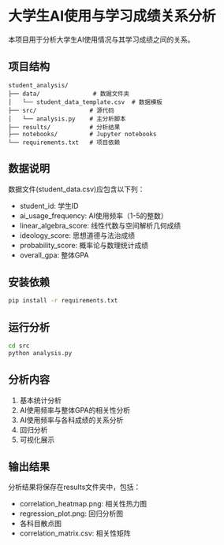 # 大学生AI使用与学习成绩关系分析

本项目用于分析大学生AI使用情况与其学习成绩之间的关系。

## 项目结构
```
student_analysis/
├── data/               # 数据文件夹
│   └── student_data_template.csv  # 数据模板
├── src/               # 源代码
│   └── analysis.py    # 主分析脚本
├── results/           # 分析结果
├── notebooks/         # Jupyter notebooks
└── requirements.txt   # 项目依赖
```

## 数据说明
数据文件(student_data.csv)应包含以下列：
- student_id: 学生ID
- ai_usage_frequency: AI使用频率（1-5的整数）
- linear_algebra_score: 线性代数与空间解析几何成绩
- ideology_score: 思想道德与法治成绩
- probability_score: 概率论与数理统计成绩
- overall_gpa: 整体GPA

## 安装依赖
```bash
pip install -r requirements.txt
```

## 运行分析
```bash
cd src
python analysis.py
```

## 分析内容
1. 基本统计分析
2. AI使用频率与整体GPA的相关性分析
3. AI使用频率与各科成绩的关系分析
4. 回归分析
5. 可视化展示

## 输出结果
分析结果将保存在results文件夹中，包括：
- correlation_heatmap.png: 相关性热力图
- regression_plot.png: 回归分析图
- 各科目散点图
- correlation_matrix.csv: 相关性矩阵 